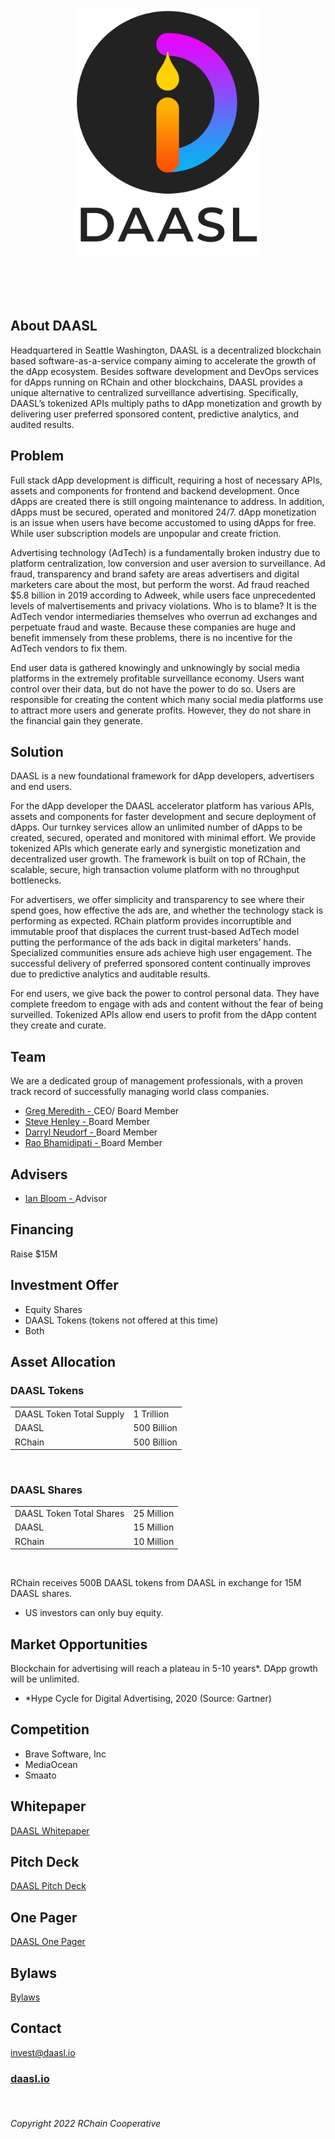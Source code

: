 <!-- Centered logo -->
<p align="center">
  <img src="https://github.com/daasl/branding/blob/main/R3/Daasl%20R3%20Caps.svg?raw=true" width="300">
</p>

<!-- horizontal spacing-->
<br />
<br />
<br />

## About DAASL
Headquartered in Seattle Washington, DAASL is a decentralized blockchain based software-as-a-service company aiming to accelerate the growth of the dApp ecosystem. Besides software development and DevOps services for dApps running on RChain and other blockchains, DAASL provides a unique alternative to centralized surveillance advertising. Specifically, DAASL’s tokenized APIs multiply paths to dApp monetization and growth by delivering user preferred sponsored content, predictive analytics, and audited results.

## Problem
Full stack dApp development is difficult, requiring a host of necessary APIs, assets and components for frontend and backend development. Once dApps are created there is still ongoing maintenance to address. In addition, dApps must be secured, operated and monitored 24/7. dApp monetization is an issue when users have become accustomed to using dApps for free. While user subscription models are unpopular and create friction.

Advertising technology (AdTech) is a fundamentally broken industry due to platform centralization, low conversion and user aversion to surveillance. Ad fraud, transparency and brand safety are areas advertisers and digital marketers care about the most, but perform the worst. Ad fraud reached $5.8 billion in 2019 according to Adweek, while users face unprecedented levels of malvertisements and privacy violations. Who is to blame? It is the AdTech vendor intermediaries themselves who overrun ad exchanges and perpetuate fraud and waste. Because these companies are huge and benefit immensely from these problems, there is no incentive for the AdTech vendors to fix them.

End user data is gathered knowingly and unknowingly by social media platforms in the extremely profitable surveillance economy. Users want control over their data, but do not have the power to do so. Users are responsible for creating the content which many social media platforms use to attract more users and generate profits. However, they do not share in the financial gain they generate.

## Solution
DAASL is a new foundational framework for dApp developers, advertisers and end users.

For the dApp developer the DAASL accelerator platform has various APIs, assets and components for faster development and secure deployment of dApps. Our turnkey
services allow an unlimited number of dApps to be created, secured, operated and monitored with minimal effort. We provide tokenized APIs which generate early and synergistic monetization and decentralized user growth. The framework is built on top of RChain, the scalable, secure, high transaction volume platform with no throughput bottlenecks.

For advertisers, we offer simplicity and transparency to see where their spend goes, how effective the ads are, and whether the technology stack is performing as expected. RChain platform provides incorruptible and immutable proof that displaces the current trust-based AdTech model putting the performance of the ads back in digital marketers’ hands. Specialized communities ensure ads achieve high user engagement. The successful delivery of preferred sponsored content continually improves due to predictive analytics and auditable results.

For end users, we give back the power to control personal data. They have complete freedom to engage with ads and content without the fear of being surveilled. Tokenized APIs allow end users to profit from the dApp content they create and curate.

## Team
We are a dedicated group of management professionals, with a proven track record of successfully managing world class companies.

* [Greg Meredith - ](https://www.linkedin.com/in/lucius-meredith-547645/) CEO/ Board Member
* [Steve Henley - ](https://www.linkedin.com/in/stevehenley06/) Board Member
* [Darryl Neudorf - ](https://www.linkedin.com/in/darryl-neudorf-1830077b/) Board Member
* [Rao Bhamidipati - ](https://www.linkedin.com/in/vraobhamidipati/) Board Member

## Advisers

* [Ian Bloom - ](https://www.linkedin.com/in/ian-bloom-5676315/) Advisor

## Financing
Raise $15M

## Investment Offer
* Equity Shares
* DAASL Tokens (tokens not offered at this time)
* Both

## Asset Allocation

### DAASL Tokens
<table>
    <tr>
        <td>DAASL Token Total Supply</td>
        <td>1 Trillion</td>
    </tr>
    <tr>
        <td>DAASL</td>
        <td>500 Billion</td>
    </tr>
    <tr>
        <td>	RChain</td>
        <td>500 Billion</td>
    </tr>
</table>

<br />

### DAASL Shares
<table>
    <tr>
        <td>DAASL Token Total Shares</td>
        <td>25 Million</td>
    </tr>
    <tr>
        <td>DAASL</td>
        <td>15 Million</td>
    </tr>
    <tr>
        <td>	RChain</td>
        <td>10 Million</td>
    </tr>
</table>

<br />

RChain receives 500B DAASL tokens from DAASL in exchange for 15M DAASL shares.
* US investors can only buy equity.

## Market Opportunities
Blockchain for advertising will reach a plateau in 5-10 years*.  DApp growth will be unlimited.
* *Hype Cycle for Digital Advertising, 2020 (Source: Gartner)

## Competition
* Brave Software, Inc
* MediaOcean
* Smaato

## Whitepaper
[DAASL Whitepaper](https://github.com/daasl/fundraising/blob/main/DAASL-Whitepaper-v6.pdf)

## Pitch Deck
[DAASL Pitch Deck](https://github.com/daasl/fundraising/blob/main/DAASL%20Presentation%20Jan%202022%20V6.pptx.pdf)


## One Pager
[DAASL One Pager](https://github.com/daasl/fundraising/blob/main/DAASL-One-PagerEnglishFINAL-v10.pdf)

## Bylaws
[Bylaws](https://github.com/daasl/fundraising/blob/main/Bylaws%20-%20RSong%20Social%20Purpose%20Corp.%2C%204834-5082-5098%20v.1.doc.pdf)

## Contact
invest@daasl.io


### **[daasl.io](https://daasl.io/)**

<br />

###### Copyright 2022 RChain Cooperative
